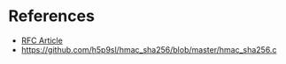 # References
- [RFC Article](https://www.rfc-editor.org/rfc/rfc2104)
- https://github.com/h5p9sl/hmac_sha256/blob/master/hmac_sha256.c